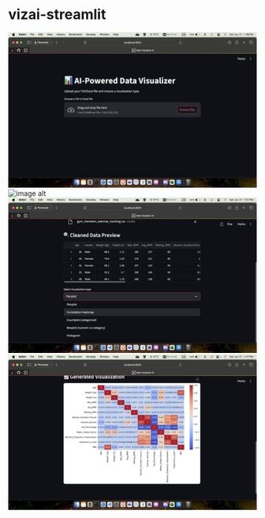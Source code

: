 # vizai-streamlit
![image alt](https://github.com/jenish-prog/vizai-streamlit/blob/27eb5b00f46c97afbc2cc6228eaa26f7a64cdd97/1.png)
![image alt](https://github.com/jenish-prog/vizai-streamlit/blob/27eb5b00f46c97afbc2cc6228eaa26f7a64cdd97/2.png)
![image alt](https://github.com/jenish-prog/vizai-streamlit/blob/27eb5b00f46c97afbc2cc6228eaa26f7a64cdd97/3.png)
![image alt](https://github.com/jenish-prog/vizai-streamlit/blob/27eb5b00f46c97afbc2cc6228eaa26f7a64cdd97/4.png)
